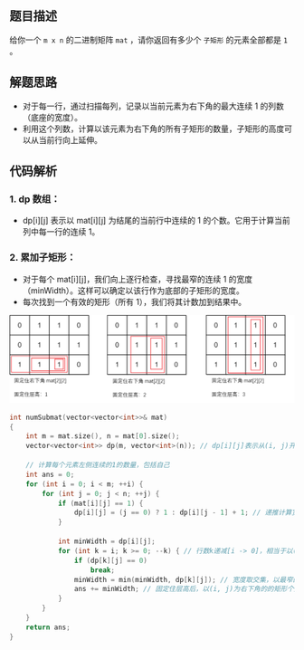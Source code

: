 ## 题目描述
给你一个 `m x n` 的二进制矩阵 `mat` ，请你返回有多少个 `子矩形` 的元素全部都是 `1` 。

## 解题思路
  - 对于每一行，通过扫描每列，记录以当前元素为右下角的最大连续 1 的列数（底座的宽度）。
  - 利用这个列数，计算以该元素为右下角的所有子矩形的数量，子矩形的高度可以从当前行向上延伸。
## 代码解析
### 1. dp 数组：
  - dp[i][j] 表示以 mat[i][j] 为结尾的当前行中连续的 1 的个数。它用于计算当前列中每一行的连续 1。
### 2. 累加子矩形：
  - 对于每个 mat[i][j]，我们向上逐行检查，寻找最窄的连续 1 的宽度（minWidth）。这样可以确定以该行作为底部的子矩形的宽度。
  - 每次找到一个有效的矩形（所有 1），我们将其计数加到结果中。
  
<div align="center">
    <img src="images/1504_001.png" alt="示例图片">
</div>    

```cpp
int numSubmat(vector<vector<int>>& mat)
{
    int m = mat.size(), n = mat[0].size();
    vector<vector<int>> dp(m, vector<int>(n)); // dp[i][j]表示从(i, j)开始往左，连续1的数量；也就是以(i, j)为右下角的宽度！

    // 计算每个元素左侧连续的1的数量，包括自己
    int ans = 0;
    for (int i = 0; i < m; ++i) {
        for (int j = 0; j < n; ++j) {
            if (mat[i][j] == 1) {
                dp[i][j] = (j == 0) ? 1 : dp[i][j - 1] + 1; // 递推计算宽度！
            }

            int minWidth = dp[i][j];
            for (int k = i; k >= 0; --k) { // 行数k递减[i -> 0]，相当于以(i, j)为底座的层高递增；遍历所有层高；
                if (dp[k][j] == 0)
                    break;
                minWidth = min(minWidth, dp[k][j]); // 宽度取交集，以最窄的为准。
                ans += minWidth; // 固定住层高后，以(i, j)为右下角的的矩形个数就等于该层高对应的宽度！（本题核心）
            }
        }
    }
    return ans;
}
```
